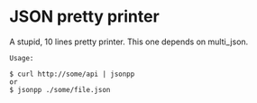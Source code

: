 JSON pretty printer
===================

A stupid, 10 lines pretty printer. This one depends on multi_json.

```
Usage:

$ curl http://some/api | jsonpp
or
$ jsonpp ./some/file.json
```
